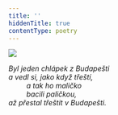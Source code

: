 ```yaml
---
title: ''
hiddenTitle: true
contentType: poetry
---
```


<section>

![](../Images/034.jpg)

_Byl jeden chlápek z Budapešti  
a vedl si, jako když třeští,  
         a tak ho maličko  
         bacili paličkou,  
až přestal třeštit v Budapešti._

</section>
